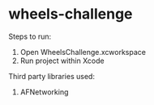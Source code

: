 # wheels-challenge

Steps to run:
1. Open WheelsChallenge.xcworkspace
2. Run project within Xcode

Third party libraries used:
1. AFNetworking